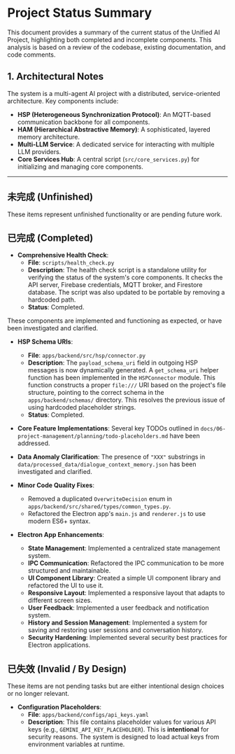 # Project Status Summary

This document provides a summary of the current status of the Unified AI Project, highlighting both completed and incomplete components. This analysis is based on a review of the codebase, existing documentation, and code comments.

## 1. Architectural Notes

The system is a multi-agent AI project with a distributed, service-oriented architecture. Key components include:
- **HSP (Heterogeneous Synchronization Protocol)**: An MQTT-based communication backbone for all components.
- **HAM (Hierarchical Abstractive Memory)**: A sophisticated, layered memory architecture.
- **Multi-LLM Service**: A dedicated service for interacting with multiple LLM providers.
- **Core Services Hub**: A central script (`src/core_services.py`) for initializing and managing core components.

---

## 未完成 (Unfinished)

These items represent unfinished functionality or are pending future work.

## 已完成 (Completed)

*   **Comprehensive Health Check**:
    *   **File**: `scripts/health_check.py`
    *   **Description**: The health check script is a standalone utility for verifying the status of the system's core components. It checks the API server, Firebase credentials, MQTT broker, and Firestore database. The script was also updated to be portable by removing a hardcoded path.
    *   **Status**: Completed.

These components are implemented and functioning as expected, or have been investigated and clarified.

*   **HSP Schema URIs**:
    *   **File**: `apps/backend/src/hsp/connector.py`
    *   **Description**: The `payload_schema_uri` field in outgoing HSP messages is now dynamically generated. A `get_schema_uri` helper function has been implemented in the `HSPConnector` module. This function constructs a proper `file:///` URI based on the project's file structure, pointing to the correct schema in the `apps/backend/schemas/` directory. This resolves the previous issue of using hardcoded placeholder strings.
    *   **Status**: Completed.

*   **Core Feature Implementations**: Several key TODOs outlined in `docs/06-project-management/planning/todo-placeholders.md` have been addressed.

*   **Data Anomaly Clarification**: The presence of `"XXX"` substrings in `data/processed_data/dialogue_context_memory.json` has been investigated and clarified.

*   **Minor Code Quality Fixes**:
    *   Removed a duplicated `OverwriteDecision` enum in `apps/backend/src/shared/types/common_types.py`.
    *   Refactored the Electron app's `main.js` and `renderer.js` to use modern ES6+ syntax.

*   **Electron App Enhancements**:
    *   **State Management**: Implemented a centralized state management system.
    *   **IPC Communication**: Refactored the IPC communication to be more structured and maintainable.
    *   **UI Component Library**: Created a simple UI component library and refactored the UI to use it.
    *   **Responsive Layout**: Implemented a responsive layout that adapts to different screen sizes.
    *   **User Feedback**: Implemented a user feedback and notification system.
    *   **History and Session Management**: Implemented a system for saving and restoring user sessions and conversation history.
    *   **Security Hardening**: Implemented several security best practices for Electron applications.

## 已失效 (Invalid / By Design)

These items are not pending tasks but are either intentional design choices or no longer relevant.

*   **Configuration Placeholders**:
    *   **File**: `apps/backend/configs/api_keys.yaml`
    *   **Description**: This file contains placeholder values for various API keys (e.g., `GEMINI_API_KEY_PLACEHOLDER`). This is **intentional** for security reasons. The system is designed to load actual keys from environment variables at runtime.
